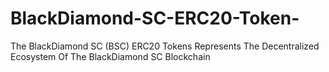 # BlackDiamond-SC-ERC20-Token-
The BlackDiamond SC (BSC) ERC20 Tokens Represents The Decentralized Ecosystem Of The BlackDiamond SC Blockchain
